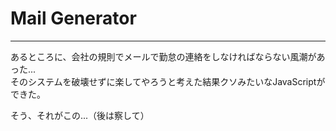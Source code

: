 # Mail Generator
---
あるところに、会社の規則でメールで勤怠の連絡をしなければならない風潮があった...  
そのシステムを破壊せずに楽してやろうと考えた結果クソみたいなJavaScriptができた。  

そう、それがこの...（後は察して）
